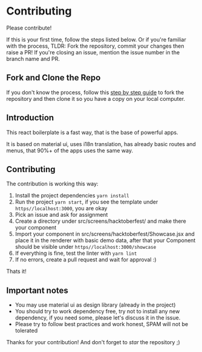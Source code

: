 # Contributing

Please contribute!

If this is your first time, follow the steps listed below. Or if you're familiar with the process, TLDR: Fork the repository, commit your changes then raise a PR! If you're closing an issue, mention the issue number in the branch name and PR.

## Fork and Clone the Repo

If you don't know the process, follow this [step by step guide](https://guides.github.com/activities/forking/) to fork the repository and then clone it so you have a copy on your local computer.

## Introduction

This react boilerplate is a fast way, that is the base of powerful apps.

It is based on material ui, uses i18n translation, has already basic routes and menus, that 90%+ of the apps uses the same way.

## Contributing

The contribution is working this way:

1. Install the project dependencies `yarn install`
2. Run the project `yarn start`, if you see the template under `https//localhost:3000`, you are okay
3. Pick an issue and ask for assignment
4. Create a directory under src/screens/hacktoberfest/ and make there your component
5. Import your component in src/screens/hacktoberfest/Showcase.jsx and place it in the renderer with basic demo data, after that your Component should be visible under `https//localhost:3000/showcase`
6. If everything is fine, test the linter with `yarn lint`
7. If no errors, create a pull request and wait for approval :) 

Thats it!

## Important notes

- You may use material ui as design library (already in the project)
- You should try to work dependency free, try not to install any new dependency, if you need some, please let's discuss it in the issue.
- Please try to follow best practices and work honest, SPAM will not be tolerated

Thanks for your contribution! And don't forget to *star* the repository ;) 

